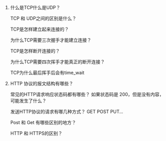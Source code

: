 1. 什么是TCP什么是UDP？

    TCP 和 UDP之间的区别是什么？
    
    TCP是怎样建立起来连接的？
    
    为什么TCP需要三次握手才能建立连接？
    
    TCP是怎样断开连接的？
    
    为什么TCP需要四次挥手才能真正的断开连接？

   TCP为什么最后挥手后会有time_wait



2. HTTP 协议的报文结构有哪些？

    常见的HTTP请求响应状态码都有哪些？ 如果状态码是 200，但是没有内容，可能发生了什么？

    发送HTTP协议的请求有哪几种方式？ GET POST PUT...

    Post 和 Get 有哪些区别的地方？

    HTTP 和 HTTPS的区别？
